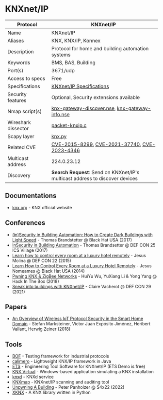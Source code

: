 # KNXnet/IP

| Protocol | KNXnet/IP |
|---|---|
| Name | KNXnet/IP |
| Aliases | KNX, KNX/IP, Konnex |
| Description | Protocol for home and building automation systems |
| Keywords | BMS, BAS, Building |
| Port(s) | 3671/udp |
| Access to specs | Free |
| Specifications | [KNXnet/IP Specifications](https://my.knx.org/en/shop/knx-specifications) |
| Security features | Optional, Security extensions available |
| Nmap script(s) | [knx-gateway-discover.nse](https://nmap.org/nsedoc/scripts/knx-gateway-discover.html), [knx-gateway-info.nse](https://nmap.org/nsedoc/scripts/knx-gateway-info.html) |
| Wireshark dissector | [packet-knxip.c](https://github.com/wireshark/wireshark/blob/master/epan/dissectors/packet-knxip.c) |
| Scapy layer | [knx.py](https://github.com/secdev/scapy/blob/master/scapy/contrib/knx.py) |
| Related CVE | [CVE-2015-8299](https://nvd.nist.gov/vuln/detail/CVE-2015-8299), [CVE-2021-37740](https://nvd.nist.gov/vuln/detail/CVE-2021-37740), [CVE-2023-4346](https://nvd.nist.gov/vuln/detail/CVE-2023-4346) |
| Multicast address | 224.0.23.12 |
| Discovery | **Search Request**: Send on KNXnet/IP's multicast address to discover devices |

## Documentations
- [knx.org](https://www.knx.org/knx-en/for-professionals/index.php) - KNX official website
## Conferences
- [(in)Security in Building Automation: How to Create Dark Buildings with Light Speed](https://www.youtube.com/watch?v=PyOhwYgpGfM) - Thomas Brandstetter @ Black Hat USA (2017)
- [InSecurity in Building Automation](https://www.youtube.com/watch?v=G9ESeUWfYbs) - Thomas Brandsetter @ DEF CON 25 ICS Village (2017)
- [Learn how to control every room at a luxury hotel remotely](https://www.youtube.com/watch?v=RX-O4XuCW1Y) - Jesus Molina @ DEF CON 22 (2015)
- [Learn How to Control Every Room at a Luxury Hotel Remotely](https://www.youtube.com/watch?v=xomtYrcTSgU) - Jesus Nomeames @ Black Hat USA (2014)
- [Pwning KNX & ZigBee Networks](https://www.youtube.com/watch?v=1Bv_xQ4A9ZQ) - HuiYu Wu, YuXiang Li & Yong Yang @ Hack In The Box (2018)
- [Sneak into buildings with KNXnet/IP](https://www.youtube.com/watch?v=QofeTV39kQE) - Claire Vacherot @ DEF CON 29 (2021)
## Papers
- [An Overview of Wireless IoT Protocol Security in the Smart Home Domain](https://arxiv.org/abs/1801.07090) - Stefan Marksteiner, Víctor Juan Expósito Jiménez, Heribert Vallant, Herwig Zeiner (2018)
## Tools
- [BOF](https://github.com/Orange-Cyberdefense/bof) - Testing framework for industrial protocols
- [calimero](https://calimero-project.github.io/) - Lightweight KNX/IP framework in Java
- [ETS](https://www.knx.org/knx-en/for-professionals/software/ets-professional/) - Engineering Tool Software for KNXnet/IP (ETS Demo is free)
- [KNX Virtual](https://www.knx.org/knx-en/for-professionals/get-started/knx-virtual/index.php) - Windows-based application simulating a KNX installation
- [knxd](https://github.com/knxd/knxd) - KNXd service
- [KNXmap](https://github.com/takeshixx/knxmap) - KNXnet/IP scanning and auditing tool
- [Unpwning A Building](https://www.youtube.com/watch?v=PM-iyQPXXXs) - Peter Panholzer @ S4x22 (2022)
- [XKNX](https://github.com/XKNX/xknx) - A KNX library written in Python
